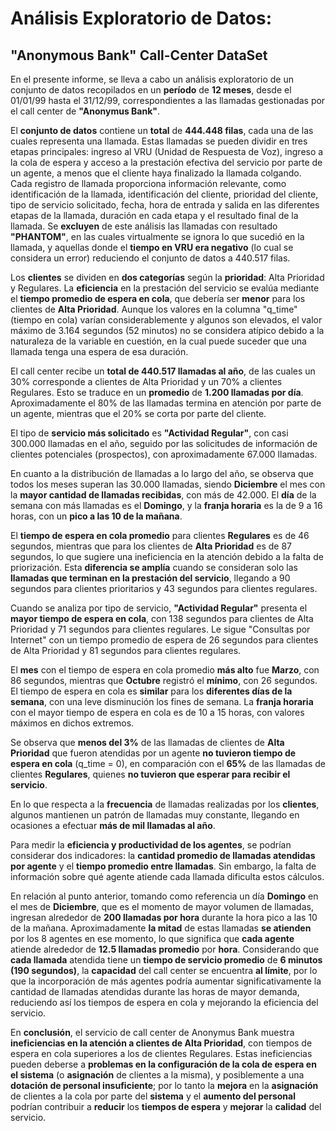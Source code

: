 # Análisis Exploratorio de Datos:

## "Anonymous Bank" Call-Center DataSet

En el presente informe, se lleva a cabo un análisis exploratorio de un conjunto de datos recopilados en un **período** de **12 meses**, desde el 01/01/99 hasta el 31/12/99, correspondientes a las llamadas gestionadas por el call center de **"Anonymus Bank"**. <br>

El **conjunto de datos** contiene un **total** de **444.448 filas**, cada una de las cuales representa una llamada. Estas llamadas se pueden dividir en tres etapas principales: ingreso al VRU (Unidad de Respuesta de Voz), ingreso a la cola de espera y acceso a la prestación efectiva del servicio por parte de un agente, a menos que el cliente haya finalizado la llamada colgando. Cada registro de llamada proporciona información relevante, como identificación de la llamada, identificación del cliente, prioridad del cliente, tipo de servicio solicitado, fecha, hora de entrada y salida en las diferentes etapas de la llamada, duración en cada etapa y el resultado final de la llamada. Se **excluyen** de este análisis las llamadas con resultado **"PHANTOM"**, en las cuales virtualmente se ignora lo que sucedió en la llamada, y aquellas donde el **tiempo en VRU era negativo** (lo cual se considera un error) reduciendo el conjunto de datos a 440.517 filas.<br>

Los **clientes** se dividen en **dos categorías** según la **prioridad**: Alta Prioridad y Regulares. La **eficiencia** en la prestación del servicio se evalúa mediante el **tiempo promedio de espera  en cola**, que debería ser **menor** para los clientes de **Alta Prioridad**. Aunque los valores en la columna "q_time" (tiempo en cola) varían considerablemente y algunos son elevados, el valor máximo de 3.164 segundos (52 minutos) no se considera atípico debido a la naturaleza de la variable en cuestión, en la cual puede suceder que una llamada tenga una espera de esa duración.<br>

El call center recibe un **total de 440.517 llamadas al año**, de las cuales un 30% corresponde a clientes de Alta Prioridad y un 70% a clientes Regulares. Esto se traduce en un **promedio** de **1.200 llamadas por día**. Aproximadamente el 80% de las llamadas termina en atención por parte de un agente, mientras que el 20% se corta por parte del cliente.<br>

El tipo de **servicio más solicitado** es **"Actividad Regular"**, con casi 300.000 llamadas en el año, seguido por las solicitudes de información de clientes potenciales (prospectos), con aproximadamente 67.000 llamadas.<br>

En cuanto a la distribución de llamadas a lo largo del año, se observa que todos los meses superan las 30.000 llamadas, siendo **Diciembre** el mes con la **mayor cantidad de llamadas recibidas**, con más de 42.000. El **día** de la semana con más llamadas es el **Domingo**, y la **franja horaria** es la de 9 a 16 horas, con un **pico a las 10 de la mañana**.<br>

El **tiempo de espera en cola promedio**  para clientes **Regulares** es de 46 segundos, mientras que para los clientes de **Alta Prioridad** es de 87 segundos, lo que sugiere una ineficiencia en la atención debido a la falta de priorización. Esta **diferencia se amplía** cuando se consideran solo las **llamadas que terminan en la prestación del servicio**, llegando a 90 segundos para clientes prioritarios y 43 segundos para clientes regulares.<br>

Cuando se analiza por tipo de servicio, **"Actividad Regular"** presenta el **mayor tiempo de espera en cola**, con 138 segundos para clientes de Alta Prioridad y 71 segundos para clientes regulares. Le sigue "Consultas por Internet" con un tiempo promedio de espera de 26 segundos para clientes de Alta Prioridad y 81 segundos para clientes regulares.<br>

El **mes** con el tiempo de espera en cola promedio **más alto** fue **Marzo**, con 86 segundos, mientras que **Octubre** registró el **mínimo**, con 26 segundos. El tiempo de espera en cola es **similar** para los **diferentes días de la semana**, con una leve disminución los fines de semana. La **franja horaria** con el mayor tiempo de espera en cola es de 10 a 15 horas, con valores máximos en dichos extremos.<br>

Se observa que **menos del 3%** de las llamadas de clientes de **Alta Prioridad** que fueron atendidas por un agente **no tuvieron tiempo de espera en cola** (q_time = 0), en comparación con el **65%** de las llamadas de clientes **Regulares**, quienes **no tuvieron que esperar para recibir el servicio**.<br>

En lo que respecta a la **frecuencia** de llamadas realizadas por los **clientes**, algunos mantienen un patrón de llamadas muy constante, llegando en ocasiones a efectuar **más de mil llamadas al año**.<br>

Para medir la **eficiencia y productividad de los agentes**, se podrían considerar dos indicadores: la **cantidad promedio de llamadas atendidas por agente** y el **tiempo promedio entre llamadas**. Sin embargo, la falta de información sobre qué agente atiende cada llamada dificulta estos cálculos.<br>

En relación al punto anterior, tomando como referencia un día **Domingo** en el mes de **Diciembre**, que es el momento de mayor volumen de llamadas, ingresan alrededor de **200 llamadas por hora** durante la hora pico a las 10 de la mañana. Aproximadamente **la mitad** de estas llamadas **se atienden** por los 8 agentes en ese momento, lo que significa que **cada agente** atiende alrededor de **12.5 llamadas promedio** por **hora**. Considerando que **cada llamada** atendida tiene un **tiempo de servicio promedio** de **6 minutos (190 segundos)**, la **capacidad** del call center se encuentra **al límite**, por lo que la incorporación de más agentes podría aumentar significativamente la cantidad de llamadas atendidas durante las horas de mayor demanda, reduciendo así los tiempos de espera en cola y mejorando la eficiencia del servicio.<br>

En **conclusión**, el servicio de call center de Anonymus Bank muestra **ineficiencias en la atención a clientes de Alta Prioridad**, con tiempos de espera en cola superiores a los de clientes Regulares. Estas ineficiencias pueden deberse a **problemas en la configuración de la cola de espera en el sistema** (o **asignación** de clientes a la misma), y posiblemente a una **dotación de personal insuficiente**; por lo tanto la **mejora** en la **asignación** de clientes a la cola por parte del **sistema** y el **aumento del personal** podrían contribuir a **reducir** los **tiempos de espera** y **mejorar** la **calidad** del servicio.